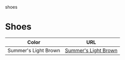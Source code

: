 shoes
# Shoes

| Color | URL |
| -- | -- |
| Summer's Light Brown | [Summer's Light Brown](./summers-light-brown/README.md) |
